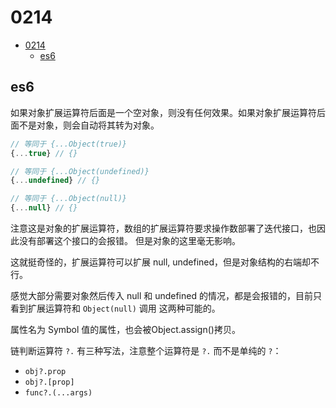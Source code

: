 # 0214

<!-- TOC -->

- [0214](#0214)
    - [es6](#es6)

<!-- /TOC -->

## es6

如果对象扩展运算符后面是一个空对象，则没有任何效果。如果对象扩展运算符后面不是对象，则会自动将其转为对象。   

```js
// 等同于 {...Object(true)}
{...true} // {}

// 等同于 {...Object(undefined)}
{...undefined} // {}

// 等同于 {...Object(null)}
{...null} // {}
```     

注意这是对象的扩展运算符，数组的扩展运算符要求操作数部署了迭代接口，也因此没有部署这个接口的会报错。
但是对象的这里毫无影响。    

这就挺奇怪的，扩展运算符可以扩展 null, undefined，但是对象结构的右端却不行。    

感觉大部分需要对象然后传入 null 和 undefined 的情况，都是会报错的，目前只看到扩展运算符和 `Object(null)` 调用
这两种可能的。    

属性名为 Symbol 值的属性，也会被Object.assign()拷贝。

链判断运算符 `?.` 有三种写法，注意整个运算符是 `?.` 而不是单纯的 `?`：   

- `obj?.prop`
- `obj?.[prop]`
- `func?.(...args)`    




